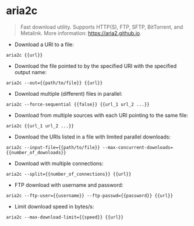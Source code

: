 # aria2c

> Fast download utility.
> Supports HTTP(S), FTP, SFTP, BitTorrent, and Metalink.
> More information: <https://aria2.github.io>.

- Download a URI to a file:

`aria2c {{url}}`

- Download the file pointed to by the specified URI with the specified output name:

`aria2c --out={{path/to/file}} {{url}}`

- Download multiple (different) files in parallel:

`aria2c --force-sequential {{false}} {{url_1 url_2 ...}}`

- Download from multiple sources with each URI pointing to the same file:

`aria2c {{url_1 url_2 ...}}`

- Download the URIs listed in a file with limited parallel downloads:

`aria2c --input-file={{path/to/file}} --max-concurrent-downloads={{number_of_downloads}}`

- Download with multiple connections:

`aria2c --split={{number_of_connections}} {{url}}`

- FTP download with username and password:

`aria2c --ftp-user={{username}} --ftp-passwd={{password}} {{url}}`

- Limit download speed in bytes/s:

`aria2c --max-download-limit={{speed}} {{url}}`
